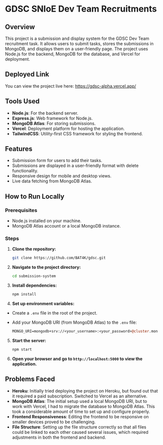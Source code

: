 # GDSC SNIoE Dev Team Recruitments

## Overview

This project is a submission and display system for the GDSC Dev Team recruitment task. It allows users to submit tasks, stores the submissions in MongoDB, and displays them on a user-friendly page. The project uses Node.js for the backend, MongoDB for the database, and Vercel for deployment.

## Deployed Link

You can view the project live here: https://gdsc-alpha.vercel.app/

## Tools Used

- **Node.js**: For the backend server.
- **Express.js**: Web framework for Node.js.
- **MongoDB Atlas**: For storing submissions.
- **Vercel**: Deployment platform for hosting the application.
- **TailwindCSS**: Utility-first CSS framework for styling the frontend.

## Features

- Submission form for users to add their tasks.
- Submissions are displayed in a user-friendly format with delete functionality.
- Responsive design for mobile and desktop views.
- Live data fetching from MongoDB Atlas.

## How to Run Locally

### Prerequisites
- Node.js installed on your machine.
- MongoDB Atlas account or a local MongoDB instance.

### Steps

1. **Clone the repository:**

      ```bash
   git clone https://github.com/BAT4K/gdsc.git

2. **Navigate to the project directory:**

   ```bash
   cd submission-system

3. **Install dependencies:**

   ```bash
   npm install
   
4. **Set up environment variables:**
   
- Create a `.env` file in the root of the project.
- Add your MongoDB URI (from MongoDB Atlas) to the `.env` file:
   
   ```perl
   MONGO_URI=mongodb+srv://<your_username>:<your_password>@cluster.mongodb.net/myDatabase

5. **Start the server:**

    ```bash
   npm start

6. **Open your browser and go to `http://localhost:5000` to view the application.**

## Problems Faced

- **Heroku**: Initially tried deploying the project on Heroku, but found out that it required a paid subscription. Switched to Vercel as an alternative.
- **MongoDB Atlas**: The initial setup used a local MongoDB URI, but to work with Vercel, I had to migrate the database to MongoDB Atlas. This took a considerable amount of time to set up and configure properly.
- **Frontend Responsiveness**: Editing the frontend to be responsive on smaller devices proved to be challenging.
- **File Structure**: Setting up the file structure correctly so that all files could be linked to each other caused several issues, which required adjustments in both the frontend and backend.
   

  
